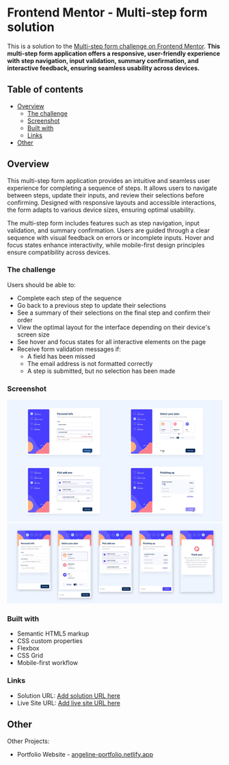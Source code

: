 # Frontend Mentor - Multi-step form solution

This is a solution to the [Multi-step form challenge on Frontend Mentor](https://www.frontendmentor.io/challenges/multistep-form-YVAnSdqQBJ). **This multi-step form application offers a responsive, user-friendly experience with step navigation, input validation, summary confirmation, and interactive feedback, ensuring seamless usability across devices.** 

## Table of contents

- [Overview](#overview)
  - [The challenge](#the-challenge)
  - [Screenshot](#screenshot)
  - [Built with](#built-with)
  - [Links](#Links)
- [Other](#Other)

## Overview

This multi-step form application provides an intuitive and seamless user experience for completing a sequence of steps. It allows users to navigate between steps, update their inputs, and review their selections before confirming. Designed with responsive layouts and accessible interactions, the form adapts to various device sizes, ensuring optimal usability.

The multi-step form includes features such as step navigation, input validation, and summary confirmation. Users are guided through a clear sequence with visual feedback on errors or incomplete inputs. Hover and focus states enhance interactivity, while mobile-first design principles ensure compatibility across devices.

### The challenge

Users should be able to:

- Complete each step of the sequence
- Go back to a previous step to update their selections
- See a summary of their selections on the final step and confirm their order
- View the optimal layout for the interface depending on their device's screen size
- See hover and focus states for all interactive elements on the page
- Receive form validation messages if:
  - A field has been missed
  - The email address is not formatted correctly
  - A step is submitted, but no selection has been made

### Screenshot

![](./screenshot-1.png)
![](./screenshot-2.png)

### Built with

- Semantic HTML5 markup
- CSS custom properties
- Flexbox
- CSS Grid
- Mobile-first workflow

### Links

- Solution URL: [Add solution URL here](https://your-solution-url.com)
- Live Site URL: [Add live site URL here](https://your-live-site-url.com)


## Other

Other Projects:
- Portfolio Website - [angeline-portfolio.netlify.app](https://angeline-portfolio.netlify.app)